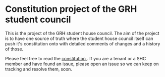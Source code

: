 # Constitution project of the GRH student council
This is the project of the GRH student house council. The aim of the project is to have one source of truth where the student house council itself can push it's constitution onto with detailed comments of changes and a history of those.

Please feel free to read the [constitution](CONSTITUTION.md),. If you are a tenant or a SHC member and have found an issue, please open an issue so we can keep on tracking and resolve them, soon.
